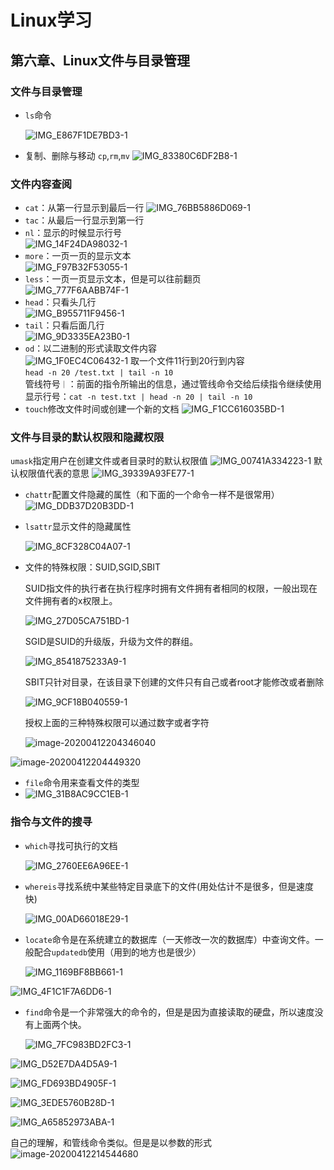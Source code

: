 # Linux学习
## 第六章、Linux文件与目录管理
### 文件与目录管理	
* `ls`命令

  ![IMG_E867F1DE7BD3-1](https://1162210866.oss-cn-beijing.aliyuncs.com/uPic/IMG_E867F1DE7BD3-1.jpeg)

* 复制、删除与移动  `cp`,`rm`,`mv`
![IMG_83380C6DF2B8-1](https://1162210866.oss-cn-beijing.aliyuncs.com/uPic/IMG_83380C6DF2B8-1.jpeg)
### 文件内容查阅		
* `cat`：从第一行显示到最后一行	
![IMG_76BB5886D069-1](https://1162210866.oss-cn-beijing.aliyuncs.com/uPic/IMG_76BB5886D069-1.jpeg)
* `tac`：从最后一行显示到第一行		
* `nl`：显示的时候显示行号	
![IMG_14F24DA98032-1](https://1162210866.oss-cn-beijing.aliyuncs.com/uPic/IMG_14F24DA98032-1.jpeg)
* `more`：一页一页的显示文本	
![IMG_F97B32F53055-1](https://1162210866.oss-cn-beijing.aliyuncs.com/uPic/IMG_F97B32F53055-1.jpeg)
* `less`：一页一页显示文本，但是可以往前翻页	
![IMG_777F6AABB74F-1](https://1162210866.oss-cn-beijing.aliyuncs.com/uPic/IMG_777F6AABB74F-1.jpeg)
* `head`：只看头几行	
![IMG_B955711F9456-1](https://1162210866.oss-cn-beijing.aliyuncs.com/uPic/IMG_B955711F9456-1.jpeg)
* `tail`：只看后面几行		
  ![IMG_9D3335EA23B0-1](https://1162210866.oss-cn-beijing.aliyuncs.com/uPic/IMG_9D3335EA23B0-1.jpeg)
* `od`：以二进制的形式读取文件内容	
![IMG_1F0EC4C06432-1](https://1162210866.oss-cn-beijing.aliyuncs.com/uPic/IMG_1F0EC4C06432-1.jpeg)
取一个文件11行到20行到内容		
`head -n 20 /test.txt | tail -n 10	`	
管线符号`｜`：前面的指令所输出的信息，通过管线命令交给后续指令继续使用	
显示行号：`cat -n test.txt | head -n 20 | tail -n 10`		
* `touch`修改文件时间或创建一个新的文档
![IMG_F1CC616035BD-1](https://1162210866.oss-cn-beijing.aliyuncs.com/uPic/IMG_F1CC616035BD-1.jpeg)			

###  文件与目录的默认权限和隐藏权限		
`umask`指定用户在创建文件或者目录时的默认权限值
![IMG_00741A334223-1](https://1162210866.oss-cn-beijing.aliyuncs.com/uPic/IMG_00741A334223-1.jpeg)
默认权限值代表的意思
![IMG_39339A93FE77-1](https://1162210866.oss-cn-beijing.aliyuncs.com/uPic/IMG_39339A93FE77-1.jpeg)

* `chattr`配置文件隐藏的属性（和下面的一个命令一样不是很常用）
  ![IMG_DDB37D20B3DD-1](https://1162210866.oss-cn-beijing.aliyuncs.com/uPic/IMG_DDB37D20B3DD-1.jpeg)

* `lsattr`显示文件的隐藏属性

  ![IMG_8CF328C04A07-1](https://1162210866.oss-cn-beijing.aliyuncs.com/uPic/IMG_8CF328C04A07-1.jpeg)

* 文件的特殊权限：SUID,SGID,SBIT

  SUID指文件的执行者在执行程序时拥有文件拥有者相同的权限，一般出现在文件拥有者的x权限上。

  ![IMG_27D05CA751BD-1](https://1162210866.oss-cn-beijing.aliyuncs.com/uPic/IMG_27D05CA751BD-1.jpeg)

  SGID是SUID的升级版，升级为文件的群组。

  ![IMG_8541875233A9-1](https://1162210866.oss-cn-beijing.aliyuncs.com/uPic/IMG_8541875233A9-1.jpeg)

  SBIT只针对目录，在该目录下创建的文件只有自己或者root才能修改或者删除

  ![IMG_9CF18B040559-1](https://1162210866.oss-cn-beijing.aliyuncs.com/uPic/IMG_9CF18B040559-1.jpeg)

  授权上面的三种特殊权限可以通过数字或者字符

  ![image-20200412204346040](https://1162210866.oss-cn-beijing.aliyuncs.com/uPic/image-20200412204346040.png)

![image-20200412204449320](https://1162210866.oss-cn-beijing.aliyuncs.com/uPic/image-20200412204449320.png)

* `file`命令用来查看文件的类型
* ![IMG_31B8AC9CC1EB-1](https://1162210866.oss-cn-beijing.aliyuncs.com/uPic/IMG_31B8AC9CC1EB-1.jpeg)

### 指令与文件的搜寻

* `which`寻找可执行的文档

  ![IMG_2760EE6A96EE-1](https://1162210866.oss-cn-beijing.aliyuncs.com/uPic/IMG_2760EE6A96EE-1.jpeg)

* `whereis`寻找系统中某些特定目录底下的文件(用处估计不是很多，但是速度快)

  ![IMG_00AD66018E29-1](https://1162210866.oss-cn-beijing.aliyuncs.com/uPic/IMG_00AD66018E29-1.jpeg)

* `locate`命令是在系统建立的数据库（一天修改一次的数据库）中查询文件。一般配合`updatedb`使用（用到的地方也是很少）

  ![IMG_1169BF8BB661-1](https://1162210866.oss-cn-beijing.aliyuncs.com/uPic/IMG_1169BF8BB661-1.jpeg)

![IMG_4F1C1F7A6DD6-1](https://1162210866.oss-cn-beijing.aliyuncs.com/uPic/IMG_4F1C1F7A6DD6-1.jpeg)

* `find`命令是一个非常强大的命令的，但是是因为直接读取的硬盘，所以速度没有上面两个快。

  ![IMG_7FC983BD2FC3-1](https://1162210866.oss-cn-beijing.aliyuncs.com/uPic/IMG_7FC983BD2FC3-1.jpeg)

![IMG_D52E7DA4D5A9-1](https://1162210866.oss-cn-beijing.aliyuncs.com/uPic/IMG_D52E7DA4D5A9-1.jpeg)

![IMG_FD693BD4905F-1](https://1162210866.oss-cn-beijing.aliyuncs.com/uPic/IMG_FD693BD4905F-1.jpeg)

![IMG_3EDE5760B28D-1](https://1162210866.oss-cn-beijing.aliyuncs.com/uPic/IMG_3EDE5760B28D-1.jpeg)

![IMG_A65852973ABA-1](https://1162210866.oss-cn-beijing.aliyuncs.com/uPic/IMG_A65852973ABA-1.jpeg)

自己的理解，和管线命令类似。但是是以参数的形式![image-20200412214544680](https://1162210866.oss-cn-beijing.aliyuncs.com/uPic/image-20200412214544680.png)